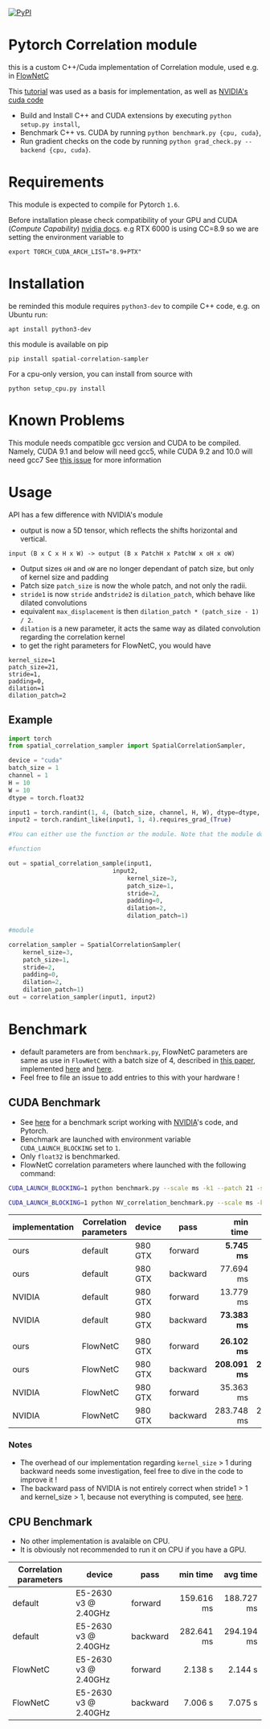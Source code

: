 
[![PyPI](https://img.shields.io/pypi/v/spatial-correlation-sampler.svg)](https://pypi.org/project/spatial-correlation-sampler/)


# Pytorch Correlation module

this is a custom C++/Cuda implementation of Correlation module, used e.g. in [FlowNetC](https://arxiv.org/abs/1504.06852)

This [tutorial](http://pytorch.org/tutorials/advanced/cpp_extension.html) was used as a basis for implementation, as well as
[NVIDIA's cuda code](https://github.com/NVIDIA/flownet2-pytorch/tree/master/networks/correlation_package)

- Build and Install C++ and CUDA extensions by executing `python setup.py install`,
- Benchmark C++ vs. CUDA by running `python benchmark.py {cpu, cuda}`,
- Run gradient checks on the code by running `python grad_check.py --backend {cpu, cuda}`.

# Requirements

This module is expected to compile for Pytorch `1.6`.

Before installation please check compatibility of your GPU and CUDA (_Compute Capability_) [nvidia docs](https://developer.nvidia.com/cuda-gpus). 
e.g RTX 6000 is using CC=8.9 so we are setting the environment variable to

`export TORCH_CUDA_ARCH_LIST="8.9+PTX"`

# Installation

be reminded this module requires `python3-dev` to compile C++ code, e.g. on Ubuntu run:

`apt install python3-dev`

this module is available on pip

`pip install spatial-correlation-sampler`

For a cpu-only version, you can install from source with

`python setup_cpu.py install`

# Known Problems

This module needs compatible gcc version and CUDA to be compiled.
Namely, CUDA 9.1 and below will need gcc5, while CUDA 9.2 and 10.0 will need gcc7
See [this issue](https://github.com/ClementPinard/Pytorch-Correlation-extension/issues/1) for more information

# Usage

API has a few difference with NVIDIA's module
 * output is now a 5D tensor, which reflects the shifts horizontal and vertical.
 ```
input (B x C x H x W) -> output (B x PatchH x PatchW x oH x oW)
 ```
 * Output sizes `oH` and `oW` are no longer dependant of patch size, but only of kernel size and padding
 * Patch size `patch_size` is now the whole patch, and not only the radii.
 * `stride1` is now `stride` and`stride2` is `dilation_patch`, which behave like dilated convolutions
 * equivalent `max_displacement` is then `dilation_patch * (patch_size - 1) / 2`.
 * `dilation` is a new parameter, it acts the same way as dilated convolution regarding the correlation kernel
 * to get the right parameters for FlowNetC, you would have
 ```
kernel_size=1
patch_size=21,
stride=1,
padding=0,
dilation=1
dilation_patch=2
 ```


## Example
```python
import torch
from spatial_correlation_sampler import SpatialCorrelationSampler, 

device = "cuda"
batch_size = 1
channel = 1
H = 10
W = 10
dtype = torch.float32

input1 = torch.randint(1, 4, (batch_size, channel, H, W), dtype=dtype, device=device, requires_grad=True)
input2 = torch.randint_like(input1, 1, 4).requires_grad_(True)

#You can either use the function or the module. Note that the module doesn't contain any parameter tensor.

#function

out = spatial_correlation_sample(input1,
	                         input2,
                                 kernel_size=3,
                                 patch_size=1,
                                 stride=2,
                                 padding=0,
                                 dilation=2,
                                 dilation_patch=1)

#module

correlation_sampler = SpatialCorrelationSampler(
    kernel_size=3,
    patch_size=1,
    stride=2,
    padding=0,
    dilation=2,
    dilation_patch=1)
out = correlation_sampler(input1, input2)

```

# Benchmark

 * default parameters are from `benchmark.py`, FlowNetC parameters are same as use in `FlowNetC` with a batch size of 4, described in [this paper](https://arxiv.org/abs/1504.06852), implemented [here](https://github.com/lmb-freiburg/flownet2) and [here](https://github.com/NVIDIA/flownet2-pytorch/blob/master/networks/FlowNetC.py).
 * Feel free to file an issue to add entries to this with your hardware !

## CUDA Benchmark

 * See [here](https://gist.github.com/ClementPinard/270e910147119831014932f67fb1b5ea) for a benchmark script working with [NVIDIA](https://github.com/NVIDIA/flownet2-pytorch/tree/master/networks/correlation_package)'s code, and Pytorch.
 * Benchmark are launched with environment variable `CUDA_LAUNCH_BLOCKING` set to `1`.
 * Only `float32` is benchmarked.
 * FlowNetC correlation parameters where launched with the following command:
 
 ```bash
 CUDA_LAUNCH_BLOCKING=1 python benchmark.py --scale ms -k1 --patch 21 -s1 -p0 --patch_dilation 2 -b4 --height 48 --width 64 -c256 cuda -d float
 
 CUDA_LAUNCH_BLOCKING=1 python NV_correlation_benchmark.py --scale ms -k1 --patch 21 -s1 -p0 --patch_dilation 2 -b4 --height 48 --width 64 -c256
 ```

 | implementation | Correlation parameters |  device |     pass |      min time |      avg time |
 | -------------- | ---------------------- | ------- | -------- | ------------: | ------------: |
 |           ours |                default | 980 GTX |  forward |  **5.745 ms** |  **5.851 ms** |
 |           ours |                default | 980 GTX | backward |     77.694 ms |     77.957 ms |
 |         NVIDIA |                default | 980 GTX |  forward |     13.779 ms |     13.853 ms |
 |         NVIDIA |                default | 980 GTX | backward | **73.383 ms** | **73.708 ms** |
 |                |                        |         |          |               |               |
 |           ours |               FlowNetC | 980 GTX |  forward |  **26.102 ms** |  **26.179 ms** |
 |           ours |               FlowNetC | 980 GTX | backward | **208.091 ms** | **208.510 ms** |
 |         NVIDIA |               FlowNetC | 980 GTX |  forward |      35.363 ms |      35.550 ms |
 |         NVIDIA |               FlowNetC | 980 GTX | backward |     283.748 ms |     284.346 ms |
 
### Notes
 * The overhead of our implementation regarding `kernel_size` > 1 during backward needs some investigation, feel free to
 dive in the code to improve it !
 * The backward pass of NVIDIA is not entirely correct when stride1 > 1 and kernel_size > 1, because not everything
 is computed, see [here](https://github.com/NVIDIA/flownet2-pytorch/blob/master/networks/correlation_package/src/correlation_cuda_kernel.cu#L120).

## CPU Benchmark

  * No other implementation is avalaible on CPU.
  * It is obviously not recommended to run it on CPU if you have a GPU.

 | Correlation parameters |               device |     pass |    min time |    avg time |
 | ---------------------- | -------------------- | -------- | ----------: | ----------: |
 |                default | E5-2630 v3 @ 2.40GHz |  forward |  159.616 ms |  188.727 ms |
 |                default | E5-2630 v3 @ 2.40GHz | backward |  282.641 ms |  294.194 ms |
 |               FlowNetC | E5-2630 v3 @ 2.40GHz |  forward |  2.138 s |  2.144 s |
 |               FlowNetC | E5-2630 v3 @ 2.40GHz | backward | 7.006 s | 7.075 s |
